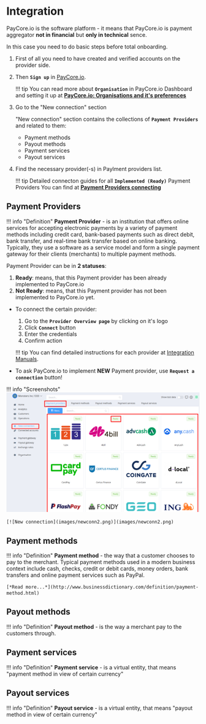 # Integration

PayСore.io is the software platform  - it means that PayСore.io  is payment aggregator **not in financial** but **only in technical** sence.

In this case you need to do basic steps before total onboarding.

1. First of all you need to have created and verified accounts on the provider side. 
2. Then **`Sign up`** in [PayСore.io](https://dashboard.paycore.io/register).

    !!! tip
        You can read more about **`Organisation`** in PayСore.io Dashboard  and setting it up at [**PayСore.io: Organisations and it's preferences**](../organisation/)

3. Go to the "New connection" section

    "New connection" section  contains the collections of **`Payment Providers`** and related to them:
    
    - Payment methods
    - Payout methods
    - Payment services
    - Payout services

4. Find the necessary provider(-s) in Paylment providers list.

    !!! tip
        Detailed connecton guides for all **`Implemented (Ready)`** Payment Providers You can find at [**Payment Providers connecting**](/connectors/)

## Payment Providers 

!!! info "Definition"
    **Payment Provider** - is an institution that offers online services for accepting electronic payments by a variety of payment methods including credit card, bank-based payments such as direct debit, bank transfer, and real-time bank transfer based on online banking. Typically, they use a software as a service model and form a single payment gateway for their clients (merchants) to multiple payment methods.

Payment Provider  can be in **2 statuses**:

1. **Ready**: means, that this Payment provider has been already implemented to PayСore.io 
2. **Not Ready**: means, that this Payment provider has  not been implemented to PayСore.io yet.
    
- To connect the certain provider:

    1. Go to the **`Provider Overview page`** by clicking on it's logo
    2. Click **`Connect`** button
    3. Enter the credentials 
    4. Confirm action
    
    !!! tip
        You can find detailed instructions for each provider at [Integration    Manuals](/connectors/).

- To ask PayCore.io to implement **NEW** Payment provider, use **`Request a connection`** button!

!!! info "Screenshots"
    [![New connection](images/newconn1.png)](images/newconn1.png)

    [![New connection](images/newconn2.png)](images/newconn2.png)


## Payment methods

!!! info "Definition"
    **Payment method** - the way that a customer chooses to pay to the merchant. Typical payment methods used in a modern business context include cash, checks, credit or debit cards, money orders, bank transfers and online payment services such as PayPal.
    
    [*Read more...*](http://www.businessdictionary.com/definition/payment-method.html)

## Payout methods

!!! info "Definition"
    **Payout method** - is the way a merchant pay to the customers through.

## Payment services

!!! info "Definition"
    **Payment service** - is a virtual entity, that means "payment method in view of certain currency"

## Payout services 

!!! info "Definition"
    **Payout service** - is a virtual entity, that means "payout method in view of certain currency"